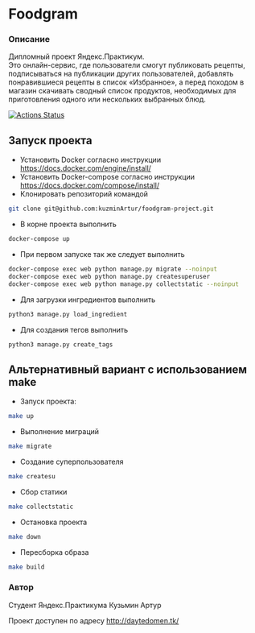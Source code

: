 # Foodgram
### Описание
Дипломный проект Яндекс.Практикум.\
Это онлайн-сервис, где пользователи смогут публиковать рецепты, подписываться на публикации других пользователей, добавлять понравившиеся рецепты в список «Избранное», а перед походом в магазин скачивать сводный список продуктов, необходимых для приготовления одного или нескольких выбранных блюд.

[![Actions Status](https://github.com/kuzminArtur/foodgram-project/actions/workflows/foodgram_workflow.yml/badge.svg)](https://github.com/kuzminArtur/foodgram-project/actions)

## Запуск проекта
- Установить Docker согласно инструкции https://docs.docker.com/engine/install/
- Установить Docker-compose согласно инструкции https://docs.docker.com/compose/install/
- Клонировать репозиторий командой 
```bash
git clone git@github.com:kuzminArtur/foodgram-project.git
```
- В корне проекта выполнить
```bash
docker-compose up
```
- При первом запуске так же следует выполнить
```bash
docker-compose exec web python manage.py migrate --noinput
docker-compose exec web python manage.py createsuperuser
docker-compose exec web python manage.py collectstatic --noinput
```
- Для загрузки ингредиентов выполнить
```bash
python3 manage.py load_ingredient
```
- Для создания тегов выполнить
```bash
python3 manage.py create_tags
```

## Альтернативный вариант с использованием make
- Запуск проекта:
```bash
make up
```
- Выполнение миграций
```bash
make migrate
```
- Создание суперпользователя
```bash
make createsu
```
- Сбор статики
```bash
make collectstatic
```

- Остановка проекта
```bash
make down
```
- Пересборка образа
```bash
make build
```
### Автор
Студент Яндекс.Практикума Кузьмин Артур

Проект доступен по адресу http://daytedomen.tk/